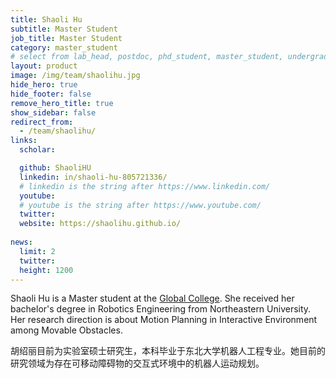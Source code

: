 ```yaml
---
title: Shaoli Hu
subtitle: Master Student
job_title: Master Student
category: master_student
# select from lab_head, postdoc, phd_student, master_student, undergraduate, staff, visitor, intern
layout: product
image: /img/team/shaolihu.jpg
hide_hero: true
hide_footer: false
remove_hero_title: true
show_sidebar: false
redirect_from:
  - /team/shaolihu/
links:
  scholar:

  github: ShaoliHU
  linkedin: in/shaoli-hu-805721336/
  # linkedin is the string after https://www.linkedin.com/
  youtube: 
  # youtube is the string after https://www.youtube.com/
  twitter: 
  website: https://shaolihu.github.io/
  
news:
  limit: 2
  twitter: 
  height: 1200
---
```


Shaoli Hu is a Master student at the [Global College]((https://www.gc.sjtu.edu.cn/)). 
She received her bachelor's degree in Robotics Engineering from Northeastern University.
Her research direction is about Motion Planning in Interactive Environment among Movable Obstacles.

胡绍丽目前为实验室硕士研究生，本科毕业于东北大学机器人工程专业。她目前的研究领域为存在可移动障碍物的交互式环境中的机器人运动规划。


